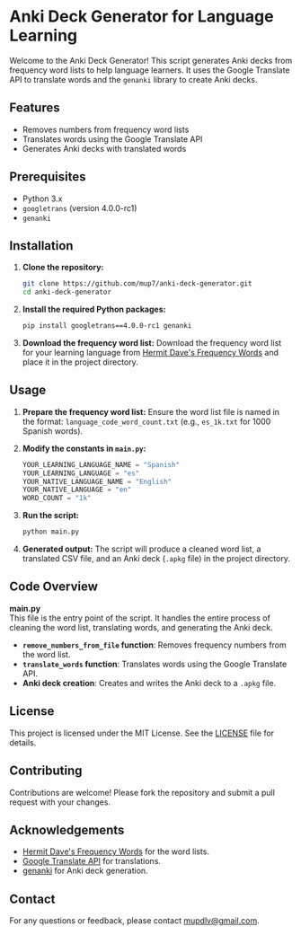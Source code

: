 # Anki Deck Generator for Language Learning

Welcome to the Anki Deck Generator! This script generates Anki decks from frequency word lists to help language learners. It uses the Google Translate API to translate words and the `genanki` library to create Anki decks.

## Features

- Removes numbers from frequency word lists
- Translates words using the Google Translate API
- Generates Anki decks with translated words

## Prerequisites

- Python 3.x
- `googletrans` (version 4.0.0-rc1)
- `genanki`

## Installation

1. **Clone the repository:**
   ```bash
   git clone https://github.com/mup7/anki-deck-generator.git
   cd anki-deck-generator
   ```

2. **Install the required Python packages:**
   ```bash
   pip install googletrans==4.0.0-rc1 genanki
   ```

3. **Download the frequency word list:**
   Download the frequency word list for your learning language from [Hermit Dave's Frequency Words](https://github.com/hermitdave/FrequencyWords/tree/master/content/2018) and place it in the project directory.

## Usage

1. **Prepare the frequency word list:**
   Ensure the word list file is named in the format: `language_code_word_count.txt` (e.g., `es_1k.txt` for 1000 Spanish words).

2. **Modify the constants in `main.py`:**
   ```python
   YOUR_LEARNING_LANGUAGE_NAME = "Spanish"
   YOUR_LEARNING_LANGUAGE = "es"
   YOUR_NATIVE_LANGUAGE_NAME = "English"
   YOUR_NATIVE_LANGUAGE = "en"
   WORD_COUNT = "1k"
   ```

3. **Run the script:**
   ```bash
   python main.py
   ```

4. **Generated output:**
   The script will produce a cleaned word list, a translated CSV file, and an Anki deck (`.apkg` file) in the project directory.

## Code Overview

**main.py**  <br>
This file is the entry point of the script. It handles the entire process of cleaning the word list, translating words, and generating the Anki deck.

- **`remove_numbers_from_file` function**: Removes frequency numbers from the word list.
- **`translate_words` function**: Translates words using the Google Translate API.
- **Anki deck creation**: Creates and writes the Anki deck to a `.apkg` file.

## License

This project is licensed under the MIT License. See the [LICENSE](https://github.com/mup7/anki-language-learning-flashcards-generator/blob/main/LICENSE) file for details.

## Contributing

Contributions are welcome! Please fork the repository and submit a pull request with your changes.

## Acknowledgements

- [Hermit Dave's Frequency Words](https://github.com/hermitdave/FrequencyWords) for the word lists.
- [Google Translate API](https://pypi.org/project/googletrans/) for translations.
- [genanki](https://github.com/kerrickstaley/genanki) for Anki deck generation.

## Contact

For any questions or feedback, please contact [mupdlv@gmail.com](mailto:mupdlv@gmail.com).
